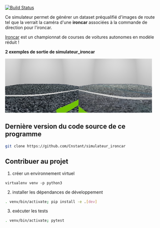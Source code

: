 [![Build Status](https://travis-ci.org/ironcarocto/simulateur_ironcar.svg?branch=master)](https://travis-ci.org/ironcarocto/simulateur_ironcar)

Ce simulateur permet de générer un dataset préqualifié d'images de
route tel que la verrait la caméra d'une **ironcar** associées à la commande de direction pour l'ironcar.

[Ironcar](http://ironcar.org/) est un championnat de courses de voitures
autonomes en modèle réduit !

__2 exemples de sortie de simulateur_ironcar__

![Banner](docs/images/21_cmd_0.png)![Banner](docs/images/155_cmd_2.png)

## Dernière version du code source de ce programme

```bash
git clone https://github.com/Cnstant/simulateur_ironcar
```

## Contribuer au projet

1. créer un environnement virtuel

```
virtualenv venv -p python3
```

2. installer les dépendances de développement

```bash
. venv/bin/activate; pip install -e .[dev]
```

3. exécuter les tests

```bash
. venv/bin/activate; pytest
```
